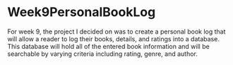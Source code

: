# Week9PersonalBookLog

For week 9, the project I decided on was to create a personal book log that will allow a reader to log their books, details, and ratings into a database. This database will hold all of the entered book information and will be searchable by varying criteria including rating, genre, and author.
